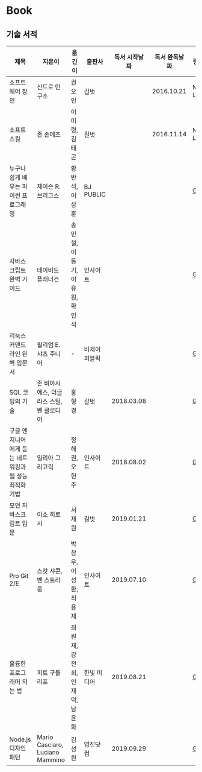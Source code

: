 # Book

## 기술 서적

|제목|지은이|옮긴이|출판사|독서 시작날짜|독서 완독날짜|링크|
|--|-----|----|-----|----------|----------|---|
|소프트웨어 장인|산드로 만쿠소|권오인|길벗||2016.10.21|No Link|
|소프트 스킬|존 손메즈| 이미령, 김태곤|길벗||2016.11.14|No Link|
|누구나 쉽게 배우는 파이썬 프로그래밍|제이슨 R. 브리그스|황반석, 이상훈|BJ PUBLIC|||[GO](%EB%88%84%EA%B5%AC%EB%82%98%20%EC%89%BD%EA%B2%8C%20%EB%B0%B0%EC%9A%B0%EB%8A%94%20%ED%8C%8C%EC%9D%B4%EC%8D%AC%20%ED%94%84%EB%A1%9C%EA%B7%B8%EB%9E%98%EB%B0%8D)|
|자바스크립트 완벽 가이드|데이비드 플래너건|송민철, 이동기, 이유원, 확인석|인사이트|||[GO](%EC%9E%90%EB%B0%94%EC%8A%A4%ED%81%AC%EB%A6%BD%ED%8A%B8%20%EC%99%84%EB%B2%BD%20%EA%B0%80%EC%9D%B4%EB%93%9C)|
|리눅스 커맨드라인 완벽 입문서|윌리엄 E. 샤츠 주니어| - |비제이퍼블릭|||[GO](%EB%A6%AC%EB%88%85%EC%8A%A4%20%EC%BB%A4%EB%A7%A8%EB%93%9C%EB%9D%BC%EC%9D%B8%20%EC%99%84%EB%B2%BD%20%EC%9E%85%EB%AC%B8%EC%84%9C)|
|SQL 코딩의 기술|존 비아시에스, 더글라스 스틸, 벤 클로디어|홍형경|갈벗|2018.03.08||[GO](SQL%20%EC%BD%94%EB%94%A9%EC%9D%98%20%EA%B8%B0%EC%88%A0)|
|구글 엔지니어에게 듣는 네트워킹과 웹 성능 최적화 기법|일리아 그리고릭|정해권, 오현주|인사이트|2018.08.02||[GO](%EB%84%A4%ED%8A%B8%EC%9B%8C%ED%82%B9%EA%B3%BC%20%EC%9B%B9%20%EC%84%B1%EB%8A%A5%20%EC%B5%9C%EC%A0%81%ED%99%94%20%EA%B8%B0%EB%B2%95)|
|모던 자바스크립트 입문|이소 히로시|서재원|길벗|2019.01.21||[GO](%EB%AA%A8%EB%8D%98%20%EC%9E%90%EB%B0%94%EC%8A%A4%ED%81%AC%EB%A6%BD%ED%8A%B8%20%EC%9E%85%EB%AC%B8)|
|Pro Git 2/E|스캇 샤콘, 벤 스트라웁|박창우, 이성환, 최용재|인사이트| 2019.07.10||[GO](Pro%20Git)|
|훌륭한 프로그래머 되는 법|피트 구들리프|최원재, 강전희, 인재덕, 남윤화|한빛 미디어| 2019.08.21||[GO](%ED%9B%8C%EB%A5%AD%ED%95%9C%20%ED%94%84%EB%A1%9C%EA%B7%B8%EB%9E%98%EB%A8%B8%20%EB%90%98%EB%8A%94%20%EB%B2%95)|
|Node.js 디자인패턴|Mario Casciaro, Luciano Mammino|김성원|영진닷컴| 2019.09.29 ||[Go](Node.js%20%EB%94%94%EC%9E%90%EC%9D%B8%ED%8C%A8%ED%84%B4)|